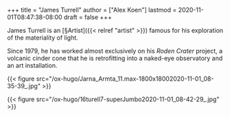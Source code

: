 +++
title = "James Turrell"
author = ["Alex Koen"]
lastmod = 2020-11-01T08:47:38-08:00
draft = false
+++

James Turrell is an [§Artist]({{< relref "artist" >}}) famous for his exploration of the materiality of light.

Since 1979, he has worked almost exclusively on his _Roden Crater_
project, a volcanic cinder cone that he is retrofitting into a naked-eye observatory and an art installation.

{{< figure src="/ox-hugo/Jarna_Armta_11.max-1800x18002020-11-01_08-35-39_.jpg" >}}

{{< figure src="/ox-hugo/16turell7-superJumbo2020-11-01_08-42-29_.jpg" >}}

